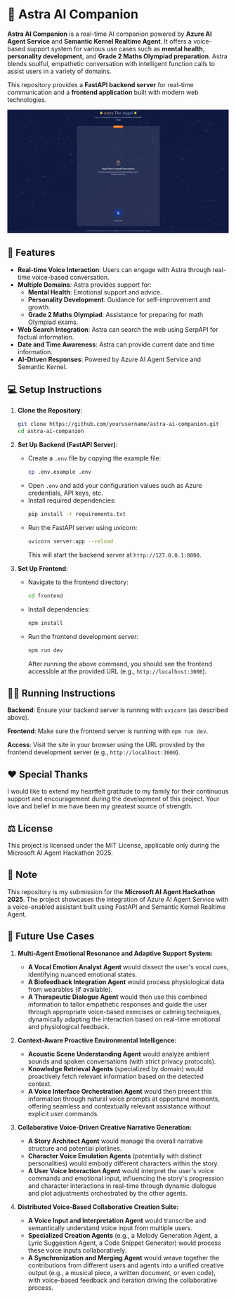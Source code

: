 # 🤖 Astra AI Companion 

**Astra AI Companion** is a real-time AI companion powered by **Azure AI Agent Service** and **Semantic Kernel Realtime Agent**. It offers a voice-based support system for various use cases such as **mental health**, **personality development**, and **Grade 2 Maths Olympiad preparation**. Astra blends soulful, empathetic conversation with intelligent function calls to assist users in a variety of domains.

This repository provides a **FastAPI backend server** for real-time communication and a **frontend application** built with modern web technologies.

![](https://github.com/mkcod/astra-ai-companion/blob/main/banner.PNG "Astra - The Angel")

## 🚀 Features

- **Real-time Voice Interaction**: Users can engage with Astra through real-time voice-based conversation.
- **Multiple Domains**: Astra provides support for:
  - **Mental Health**: Emotional support and advice.
  - **Personality Development**: Guidance for self-improvement and growth.
  - **Grade 2 Maths Olympiad**: Assistance for preparing for math Olympiad exams.
- **Web Search Integration**: Astra can search the web using SerpAPI for factual information.
- **Date and Time Awareness**: Astra can provide current date and time information.
- **AI-Driven Responses**: Powered by Azure AI Agent Service and Semantic Kernel.

## 💻 Setup Instructions

1. **Clone the Repository**:
   ```bash
   git clone https://github.com/yourusername/astra-ai-companion.git
   cd astra-ai-companion
   ```

2. **Set Up Backend (FastAPI Server)**:
   - Create a `.env` file by copying the example file:
     ```bash
     cp .env.example .env
     ```
   - Open `.env` and add your configuration values such as Azure credentials, API keys, etc.
   - Install required dependencies:
     ```bash
     pip install -r requirements.txt
     ```
   - Run the FastAPI server using uvicorn:
     ```bash
     uvicorn server:app --reload
     ```
     This will start the backend server at `http://127.0.0.1:8000`.

3. **Set Up Frontend**:
   - Navigate to the frontend directory:
     ```bash
     cd frontend
     ```
   - Install dependencies:
     ```bash
     npm install
     ```
   - Run the frontend development server:
     ```bash
     npm run dev
     ```
     After running the above command, you should see the frontend accessible at the provided URL (e.g., `http://localhost:3000`).

## 🏃‍♀️ Running Instructions

**Backend**:
Ensure your backend server is running with `uvicorn` (as described above).

**Frontend**:
Make sure the frontend server is running with `npm run dev`.

**Access**:
Visit the site in your browser using the URL provided by the frontend development server (e.g., `http://localhost:3000`).

## ❤️ Special Thanks

I would like to extend my heartfelt gratitude to my family for their continuous support and encouragement during the development of this project. Your love and belief in me have been my greatest source of strength.

## ⚖️ License

This project is licensed under the MIT License, applicable only during the Microsoft AI Agent Hackathon 2025.

## 📒 Note

This repository is my submission for the **Microsoft AI Agent Hackathon 2025**. The project showcases the integration of Azure AI Agent Service with a voice-enabled assistant built using FastAPI and Semantic Kernel Realtime Agent.

## 🔮 Future Use Cases
1.  **Multi-Agent Emotional Resonance and Adaptive Support System:**
    -   **A Vocal Emotion Analyst Agent** would dissect the user's vocal cues, identifying nuanced emotional states.
    -   **A Biofeedback Integration Agent** would process physiological data from wearables (if available).
    -   **A Therapeutic Dialogue Agent** would then use this combined information to tailor empathetic responses and guide the user through appropriate voice-based exercises or calming techniques, dynamically adapting the interaction based on real-time emotional and physiological feedback.

2.  **Context-Aware Proactive Environmental Intelligence:**
    -   **Acoustic Scene Understanding Agent** would analyze ambient sounds and spoken conversations (with strict privacy protocols).
    -   **Knowledge Retrieval Agents** (specialized by domain) would proactively fetch relevant information based on the detected context.
    -   **A Voice Interface Orchestration Agent** would then present this information through natural voice prompts at opportune moments, offering seamless and contextually relevant assistance without explicit user commands.

3.  **Collaborative Voice-Driven Creative Narrative Generation:**
    -   **A Story Architect Agent** would manage the overall narrative structure and potential plotlines.
    -   **Character Voice Emulation Agents** (potentially with distinct personalities) would embody different characters within the story.
    -   **A User Voice Interaction Agent** would interpret the user's voice commands and emotional input, influencing the story's progression and character interactions in real-time through dynamic dialogue and plot adjustments orchestrated by the other agents.

4.  **Distributed Voice-Based Collaborative Creation Suite:**
    -   **A Voice Input and Interpretation Agent** would transcribe and semantically understand voice input from multiple users.
    -   **Specialized Creation Agents** (e.g., a Melody Generation Agent, a Lyric Suggestion Agent, a Code Snippet Generator) would process these voice inputs collaboratively.
    -   **A Synchronization and Merging Agent** would weave together the contributions from different users and agents into a unified creative output (e.g., a musical piece, a written document, or even code), with voice-based feedback and iteration driving the collaborative process.
